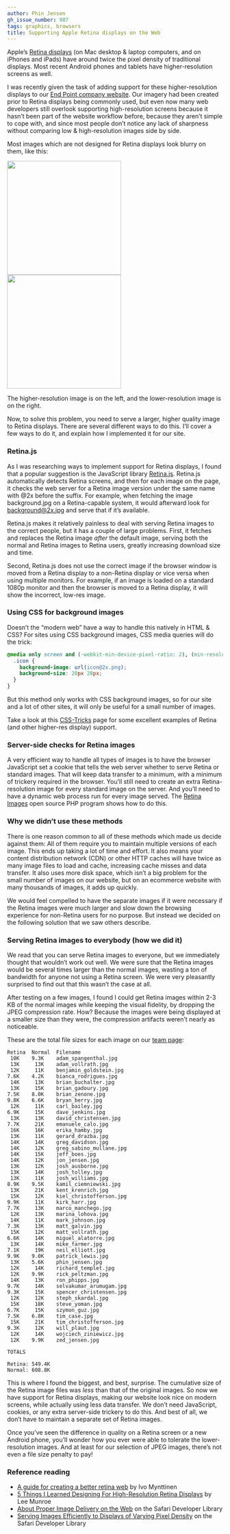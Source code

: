 ```yaml
---
author: Phin Jensen
gh_issue_number: 987
tags: graphics, browsers
title: Supporting Apple Retina displays on the Web
---
```


Apple’s [Retina displays](https://en.wikipedia.org/wiki/Retina_Display) (on Mac desktop & laptop computers, and on iPhones and iPads) have around twice the pixel density of traditional displays. Most recent Android phones and tablets have higher-resolution screens as well.

I was recently given the task of adding support for these higher-resolution displays to our [End Point company website](/). Our imagery had been created prior to Retina displays being commonly used, but even now many web developers still overlook supporting high-resolution screens because it hasn’t been part of the website workflow before, because they aren’t simple to cope with, and since most people don’t notice any lack of sharpness without comparing low & high-resolution images side by side.

Most images which are not designed for Retina displays look blurry on them, like this:

<a href="/blog/2014/05/27/supporting-apple-retina-displays-on-web/image-0-big.png" imageanchor="1" style="display:inline"><img border="0" height="266" src="/blog/2014/05/27/supporting-apple-retina-displays-on-web/image-0.png" width="266"/></a>
<a href="/blog/2014/05/27/supporting-apple-retina-displays-on-web/image-1-big.png" imageanchor="1" style="display:inline"><img border="0" height="266" src="/blog/2014/05/27/supporting-apple-retina-displays-on-web/image-1.png" width="266"/></a>

The higher-resolution image is on the left, and the lower-resolution image is on the right.

Now, to solve this problem, you need to serve a larger, higher quality image to Retina displays. There are several different ways to do this. I’ll cover a few ways to do it, and explain how I implemented it for our site.

### Retina.js

As I was researching ways to implement support for Retina displays, I found that a popular suggestion is the JavaScript library [Retina.js](http://imulus.github.io/retinajs/). Retina.js automatically detects Retina screens, and then for each image on the page, it checks the web server for a Retina image version under the same name with @2x before the suffix. For example, when fetching the image background.jpg on a Retina-capable system, it would afterward look for background@2x.jpg and serve that if it’s available.

Retina.js makes it relatively painless to deal with serving Retina images to the correct people, but it has a couple of large problems. First, it fetches and replaces the Retina image *after* the default image, serving both the normal and Retina images to Retina users, greatly increasing download size and time.

Second, Retina.js does not use the correct image if the browser window is moved from a Retina display to a non-Retina display or vice versa when using multiple monitors. For example, if an image is loaded on a standard 1080p monitor and then the browser is moved to a Retina display, it will show the incorrect, low-res image.

### Using CSS for background images

Doesn’t the “modern web” have a way to handle this natively in HTML & CSS? For sites using CSS background images, CSS media queries will do the trick:

```css
@media only screen and (-webkit-min-device-pixel-ratio: 2), (min-resolution: 192dpi) {
  .icon {
    background-image: url(icon@2x.png);
    background-size: 20px 20px;
  }
}
```

But this method only works with CSS background images, so for our site and a lot of other sites, it will only be useful for a small number of images.

Take a look at this [CSS-Tricks](https://css-tricks.com/snippets/css/retina-display-media-query/) page for some excellent examples of Retina (and other higher-res display) support.

### Server-side checks for Retina images

A very efficient way to handle all types of images is to have the browser JavaScript set a cookie that tells the web server whether to serve Retina or standard images. That will keep data transfer to a minimum, with a minimum of trickery required in the browser. You’ll still need to create an extra Retina-resolution image for every standard image on the server. And you’ll need to have a dynamic web process run for every image served. The [Retina Images](http://retina-images.complexcompulsions.com/) open source PHP program shows how to do this.

### Why we didn’t use these methods

There is one reason common to all of these methods which made us decide against them: All of them require you to maintain multiple versions of each image. This ends up taking a lot of time and effort. It also means your content distribution network (CDN) or other HTTP caches will have twice as many image files to load and cache, increasing cache misses and data transfer. It also uses more disk space, which isn’t a big problem for the small number of images on our website, but on an ecommerce website with many thousands of images, it adds up quickly.

We would feel compelled to have the separate images if it were necessary if the Retina images were much larger and slow down the browsing experience for non-Retina users for no purpose. But instead we decided on the following solution that we saw others describe.

### Serving Retina images to everybody (how we did it)

We read that you can serve Retina images to everyone, but we immediately thought that wouldn’t work out well. We were sure that the Retina images would be several times larger than the normal images, wasting a ton of bandwidth for anyone not using a Retina screen. We were very pleasantly surprised to find out that this wasn’t the case at all.

After testing on a few images, I found I could get Retina images within 2-3 KB of the normal images while keeping the visual fidelity, by dropping the JPEG compression rate. How? Because the images were being displayed at a smaller size than they were, the compression artifacts weren’t nearly as noticeable.

These are the total file sizes for each image on our [team page](/team):

```nohighlight
Retina  Normal  Filename
 10K    9.3K    adam_spangenthal.jpg
 13K     13K    adam_vollrath.jpg
 12K     11K    benjamin_goldstein.jpg
7.6K    4.2K    bianca_rodrigues.jpg
 14K     13K    brian_buchalter.jpg
 13K     15K    brian_gadoury.jpg
7.5K    8.0K    brian_zenone.jpg
9.8K    6.6K    bryan_berry.jpg
 12K     11K    carl_bailey.jpg
6.9K     15K    dave_jenkins.jpg
 13K     13K    david_christensen.jpg
7.7K     21K    emanuele_calo.jpg
 16K     16K    erika_hamby.jpg
 13K     11K    gerard_drazba.jpg
 14K     14K    greg_davidson.jpg
 14K     12K    greg_sabino_mullane.jpg
 14K     15K    jeff_boes.jpg
 14K     12K    jon_jensen.jpg
 13K     12K    josh_ausborne.jpg
 13K     14K    josh_tolley.jpg
 13K     11K    josh_williams.jpg
8.9K    9.5K    kamil_ciemniewski.jpg
 13K     21K    kent_krenrich.jpg
 15K     12K    kiel_christofferson.jpg
9.9K     11K    kirk_harr.jpg
7.7K     13K    marco_manchego.jpg
 12K     13K    marina_lohova.jpg
 14K     11K    mark_johnson.jpg
7.3K     13K    matt_galvin.jpg
 15K     12K    matt_vollrath.jpg
6.6K     14K    miguel_alatorre.jpg
 13K     14K    mike_farmer.jpg
7.1K     19K    neil_elliott.jpg
9.9K    9.0K    patrick_lewis.jpg
 13K    5.6K    phin_jensen.jpg
 12K     14K    richard_templet.jpg
 12K    9.9K    rick_peltzman.jpg
 14K     13K    ron_phipps.jpg
9.7K     14K    selvakumar_arumugam.jpg
9.3K     15K    spencer_christensen.jpg
 12K     12K    steph_skardal.jpg
 15K     18K    steve_yoman.jpg
6.7K     15K    szymon_guz.jpg
7.5K    6.8K    tim_case.jpg
 15K     21K    tim_christofferson.jpg
9.3K     12K    will_plaut.jpg
 12K     14K    wojciech_ziniewicz.jpg
 12K    9.9K    zed_jensen.jpg

TOTALS

Retina: 549.4K
Normal: 608.8K
```

This is where I found the biggest, and best, surprise. The cumulative size of the Retina image files was *less* than that of the original images. So now we have support for Retina displays, making our website look nice on modern screens, while actually using less data transfer. We don’t need JavaScript, cookies, or any extra server-side trickery to do this. And best of all, we don’t have to maintain a separate set of Retina images.

Once you’ve seen the difference in quality on a Retina screen or a new Android phone, you’ll wonder how you ever were able to tolerate the lower-resolution images. And at least for our selection of JPEG images, there’s not even a file size penalty to pay!

### Reference reading

- [A guide for creating a better retina web](https://ivomynttinen.com/blog/a-guide-for-creating-a-better-retina-web/) by Ivo Mynttinen
- [5 Things I Learned Designing For High-Resolution Retina Displays](https://www.leemunroe.com/designing-for-high-resolution-retina-displays/) by Lee Munroe
- [About Proper Image Delivery on the Web](https://developer.apple.com/library/safari/documentation/NetworkingInternet/Conceptual/SafariImageDeliveryBestPractices/Introduction/Introduction.html) on the Safari Developer Library
- [Serving Images Efficiently to Displays of Varying Pixel Density](https://developer.apple.com/library/safari/documentation/NetworkingInternet/Conceptual/SafariImageDeliveryBestPractices/ServingImagestoRetinaDisplays/ServingImagestoRetinaDisplays.html) on the Safari Developer Library
